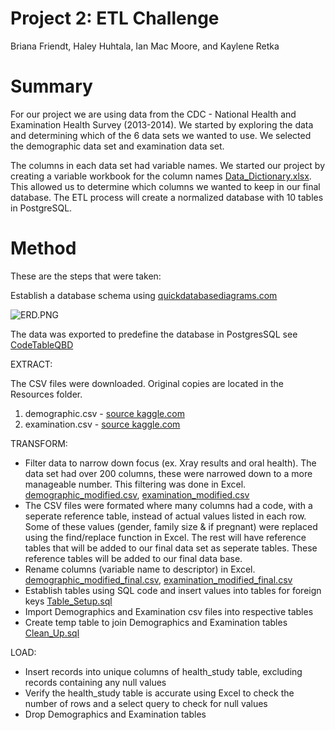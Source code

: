 # Project 2: ETL Challenge

Briana Friendt, Haley Huhtala, Ian Mac Moore, and Kaylene Retka

# Summary

For our project we are using data from the CDC - National Health and Examination Health Survey (2013-2014). We started by exploring the data and determining which of the 6 data sets we wanted to use. We selected the demographic data set and examination data set. 

The columns in each data set had variable names. We started our project by creating a variable workbook for the column names [Data_Dictionary.xlsx](Data_Dictionary.xlsx). This allowed us to determine which columns we wanted to keep in our final database. The ETL process will create a normalized database with 10 tables in PostgreSQL. 

# Method

These are the steps that were taken:

Establish a database schema using [quickdatabasediagrams.com](https://www.quickdatabasediagrams.com/)

![ERD.PNG](ERD.PNG)

The data was exported to predefine the database in PostgresSQL see [CodeTableQBD](CodeTableQDB.txt)

EXTRACT: 

The CSV files were downloaded. Original copies are located in the Resources folder.
1. demographic.csv - [source kaggle.com](https://www.kaggle.com/cdc/national-health-and-nutrition-examination-survey?select=demographic.csv)
2. examination.csv - [source kaggle.com](https://www.kaggle.com/cdc/national-health-and-nutrition-examination-survey?select=examination.csv)


TRANSFORM:

- Filter data to narrow down focus (ex. Xray results and oral health). The data set had over 200 columns, these were narrowed down to a more manageable number. This filtering was done in Excel. [demographic_modified.csv](Resources/demographic_modified.csv), [examination_modified.csv](Resources/examination.csv)
- The CSV files were formated where many columns had a code, with a seperate reference table, instead of actual values listed in each row. Some of these values (gender, family size & if pregnant) were replaced using the find/replace function in Excel. The rest will have reference tables that will be added to our final data set as seperate tables. These reference tables will be added to our final data base.  
- Rename columns (variable name to descriptor) in Excel. [demographic_modified_final.csv](Resources/demographic_modified_final.csv), [examination_modified_final.csv](Resources/examination_modified_final.csv)
- Establish tables using SQL code and insert values into tables for foreign keys [Table_Setup.sql](Table_Setup.sql)
- Import Demographics and Examination csv files into respective tables 
- Create temp table to join Demographics and Examination tables [Clean_Up.sql](Clean_Up.sql) 



LOAD: 
- Insert records into unique columns of health_study table, excluding records containing any null values
- Verify the health_study table is accurate using Excel to check the number of rows and a select query to check for null values
- Drop Demographics and Examination tables
